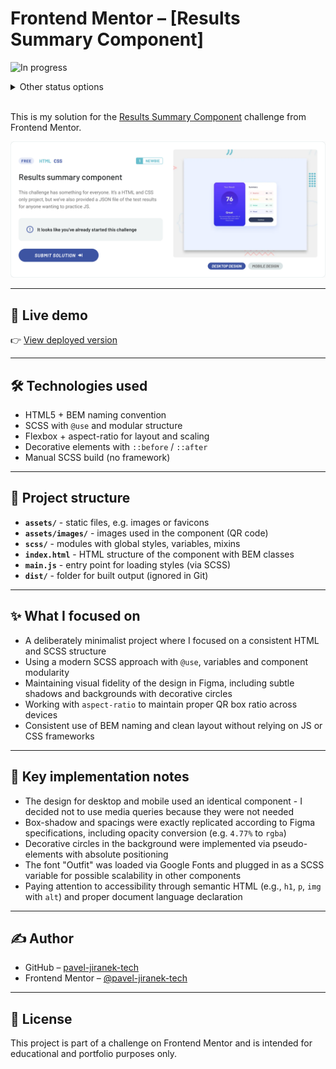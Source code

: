 # Frontend Mentor – [Results Summary Component]

![In progress](https://img.shields.io/badge/status-🟡%20in%20progress-yellow)

<details>
  <summary>Other status options</summary>
  
- ![Not started](https://img.shields.io/badge/status-🔴%20not%20started-red)
- ![In progress](https://img.shields.io/badge/status-🟡%20in%20progress-yellow)
- ![Testing](https://img.shields.io/badge/status-🧪%20testing-blue)
- ![Deployed](https://img.shields.io/badge/status-🚀%20deployed-brightgreen)
- ![Refactoring](https://img.shields.io/badge/status-♻️%20refactoring-lightgrey)
- ![Done](https://img.shields.io/badge/status-🟢%20done-green)
</details>
<br />

This is my solution for the [Results Summary Component](https://www.frontendmentor.io/challenges/results-summary-component-CE_K6s0maV) challenge from Frontend Mentor.

![Screenshot](./assets/images/screenshot.png)

---

## 🔗 Live demo

👉 [View deployed version](https://my-demo.netlify.app)

---

## 🛠 Technologies used

- HTML5 + BEM naming convention
- SCSS with `@use` and modular structure
- Flexbox + aspect-ratio for layout and scaling
- Decorative elements with `::before` / `::after`
- Manual SCSS build (no framework)

---

## 📁 Project structure

- **`assets/`** - static files, e.g. images or favicons
- **`assets/images/`** - images used in the component (QR code)
- **`scss/`** - modules with global styles, variables, mixins
- **`index.html`** - HTML structure of the component with BEM classes
- **`main.js`** - entry point for loading styles (via SCSS)
- **`dist/`** - folder for built output (ignored in Git)

---

## ✨ What I focused on

- A deliberately minimalist project where I focused on a consistent HTML and SCSS structure
- Using a modern SCSS approach with `@use`, variables and component modularity
- Maintaining visual fidelity of the design in Figma, including subtle shadows and backgrounds with decorative circles
- Working with `aspect-ratio` to maintain proper QR box ratio across devices
- Consistent use of BEM naming and clean layout without relying on JS or CSS frameworks

---

## 🧠 Key implementation notes

- The design for desktop and mobile used an identical component - I decided not to use media queries because they were not needed
- Box-shadow and spacings were exactly replicated according to Figma specifications, including opacity conversion (e.g. `4.77%` to `rgba`)
- Decorative circles in the background were implemented via pseudo-elements with absolute positioning
- The font "Outfit" was loaded via Google Fonts and plugged in as a SCSS variable for possible scalability in other components
- Paying attention to accessibility through semantic HTML (e.g., `h1`, `p`, `img` with `alt`) and proper document language declaration

---

## ✍️ Author

- GitHub – [pavel-jiranek-tech](https://github.com/pavel-jiranek-tech)
- Frontend Mentor – [@pavel-jiranek-tech](https://www.frontendmentor.io/profile/pavel-jiranek-tech)

---

## 📝 License

This project is part of a challenge on Frontend Mentor and is intended for educational and portfolio purposes only.
